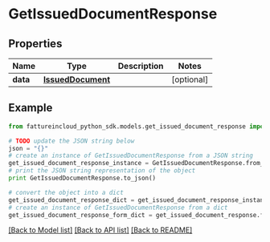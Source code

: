 # GetIssuedDocumentResponse


## Properties

Name | Type | Description | Notes
------------ | ------------- | ------------- | -------------
**data** | [**IssuedDocument**](IssuedDocument.md) |  | [optional] 

## Example

```python
from fattureincloud_python_sdk.models.get_issued_document_response import GetIssuedDocumentResponse

# TODO update the JSON string below
json = "{}"
# create an instance of GetIssuedDocumentResponse from a JSON string
get_issued_document_response_instance = GetIssuedDocumentResponse.from_json(json)
# print the JSON string representation of the object
print GetIssuedDocumentResponse.to_json()

# convert the object into a dict
get_issued_document_response_dict = get_issued_document_response_instance.to_dict()
# create an instance of GetIssuedDocumentResponse from a dict
get_issued_document_response_form_dict = get_issued_document_response.from_dict(get_issued_document_response_dict)
```
[[Back to Model list]](../README.md#documentation-for-models) [[Back to API list]](../README.md#documentation-for-api-endpoints) [[Back to README]](../README.md)


